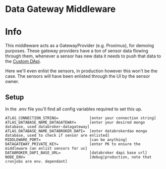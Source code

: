 # Data Gateway Middleware

# Info
This middleware acts as a GatewayProvider (e.g. Proximus), for demoing purposes. 
These gateway providers have a ton of sensor data flowing through them, whenever
a sensor has new data it needs to push that data to the [Custom DApi](https://github.com/DataBrokerDAO/databrokerdao-custom-dapi).

Here we'll even enlist the sensors, in production however this won't be the case.
The sensors will have been enlisted through the UI by the sensor owner. 

## Setup
In the .env file you'll find all config variables required to set this up.
```
ATLAS_CONNECTION_STRING=              [enter your connection string]
ATLAS_DATABASE_NAME_DATAGATEWAY=      [enter your desired mongo database, used databroker-datagateway]
ATLAS_DATABASE_NAME_DATABROKER_DAPI=  [enter databrokerdao mongo database, used to check if sensor are enlisted]
MIDDLEWARE_PORT=                      [can be anything]
DATAGATEWAY_PRIVATE_KEY=              [enter PK to ensure the middleware can enlist sensors for us]
DATABROKER_DAPI_BASE_URL=             [databroker dapi base url]
NODE_ENV=                             [debug|production, note that cronjobs are env. dependant]
```
